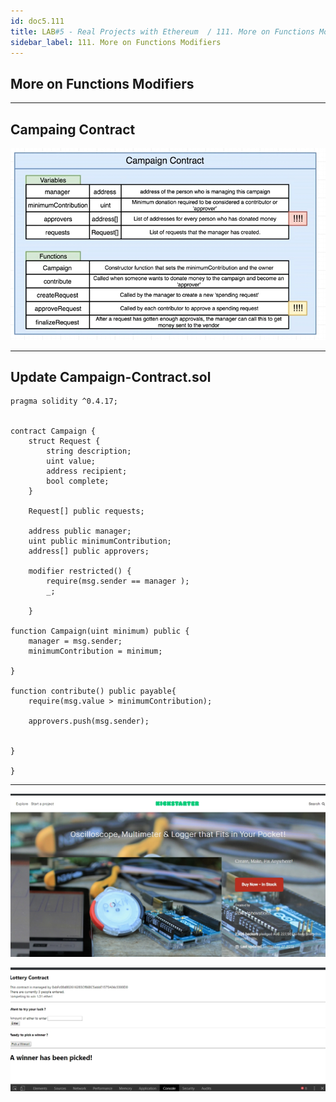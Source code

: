 ```yaml
---
id: doc5.111
title: LAB#5 - Real Projects with Ethereum  / 111. More on Functions Modifiers 
sidebar_label: 111. More on Functions Modifiers
---
```


## More on Functions Modifiers


---


## Campaing Contract


![alt text](.\assets\Imagem106_2.jpg)



---


## Update Campaign-Contract.sol

~~~
pragma solidity ^0.4.17;


contract Campaign {
    struct Request {
        string description;
        uint value;
        address recipient;
        bool complete;
    }
    
    Request[] public requests;
        
    address public manager;
    uint public minimumContribution;
    address[] public approvers;
    
    modifier restricted() {
        require(msg.sender == manager );
        _;
        
    }
    
function Campaign(uint minimum) public {
    manager = msg.sender;
    minimumContribution = minimum;
    
}

function contribute() public payable{
    require(msg.value > minimumContribution);
    
    approvers.push(msg.sender);
    

}
    
}

~~~



---


![alt text](.\assets\Imagem104_1.jpg)


![alt text](.\assets\Imagem103_2.jpg)
